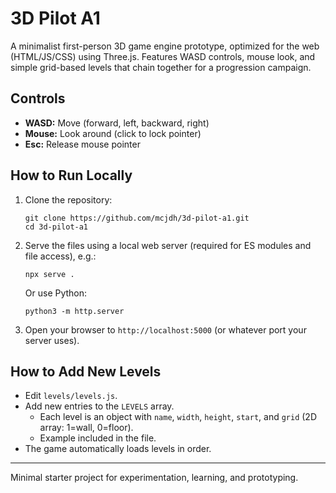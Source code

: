 # 3D Pilot A1

A minimalist first-person 3D game engine prototype, optimized for the web (HTML/JS/CSS) using Three.js. Features WASD controls, mouse look, and simple grid-based levels that chain together for a progression campaign.

## Controls

- **WASD:** Move (forward, left, backward, right)
- **Mouse:** Look around (click to lock pointer)
- **Esc:** Release mouse pointer

## How to Run Locally

1. Clone the repository:
    ```
    git clone https://github.com/mcjdh/3d-pilot-a1.git
    cd 3d-pilot-a1
    ```
2. Serve the files using a local web server (required for ES modules and file access), e.g.:
    ```
    npx serve .
    ```
   Or use Python:
    ```
    python3 -m http.server
    ```
3. Open your browser to `http://localhost:5000` (or whatever port your server uses).

## How to Add New Levels

- Edit `levels/levels.js`.
- Add new entries to the `LEVELS` array.
    - Each level is an object with `name`, `width`, `height`, `start`, and `grid` (2D array: 1=wall, 0=floor).
    - Example included in the file.
- The game automatically loads levels in order.

---

Minimal starter project for experimentation, learning, and prototyping.